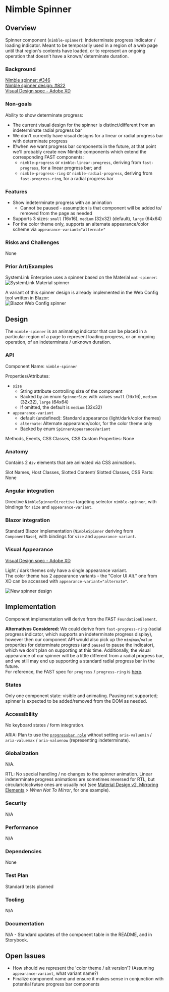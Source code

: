 # Nimble Spinner

## Overview

Spinner component (`nimble-spinner`): Indeterminate progress indicator / loading indicator. Meant to be temporarily used in a region of a web page until that region's contents have loaded, or to represent an ongoing operation that doesn't have a known/ determinate duration.

### Background

[Nimble spinner: #346](https://github.com/ni/nimble/issues/346)  
[Nimble spinner design: #822](https://github.com/ni/nimble/issues/822)  
[Visual Design spec - Adobe XD](https://xd.adobe.com/view/33ffad4a-eb2c-4241-b8c5-ebfff1faf6f6-66ac/screen/dece308f-79e7-48ec-ab41-011f3376b49b/)

### Non-goals

Ability to show determinate progress:

-   The current visual design for the spinner is distinct/different from an indeterminate radial progress bar
-   We don't currently have visual designs for a linear or radial progress bar with determinate progress
-   If/when we want progress bar components in the future, at that point we'll probably create new Nimble components which extend the corresponding FAST components:
    -   `nimble-progress` or `nimble-linear-progress`, deriving from `fast-progress`, for a linear progress bar; and
    -   `nimble-progress-ring` or `nimble-radial-progress`, deriving from `fast-progress-ring`, for a radial progress bar

### Features

-   Show indeterminate progress with an animation
    -   Cannot be paused - assumption is that component will be added to/ removed from the page as needed
-   Supports 3 sizes: `small` (16x16), `medium` (32x32) (default), `large` (64x64)
-   For the color theme only, supports an alternate appearance/color scheme via `appearance-variant="alternate"`

### Risks and Challenges

None

### Prior Art/Examples

SystemLink Enterprise uses a spinner based on the Material `mat-spinner`:  
![SystemLink Material spinner](SlMatSpinner.gif)

A variant of this spinner design is already implemented in the Web Config tool written in Blazor:  
![Blazor Web Config spinner](BlazorWebConfigSpinner.gif)

## Design

The `nimble-spinner` is an animating indicator that can be placed in a particular region of a page to represent loading progress, or an ongoing operation, of an indeterminate / unknown duration.

### API

Component Name: `nimble-spinner`

Properties/Attributes:

-   `size`
    -   String attribute controlling size of the component
    -   Backed by an enum `SpinnerSize` with values `small` (16x16), `medium` (32x32), `large` (64x64)
    -   If omitted, the default is `medium` (32x32)
-   `appearance-variant`
    -   default (undefined): Standard appearance (light/dark/color themes)
    -   `alternate`: Alternate appearance/color, for the color theme only
    -   Backed by enum `SpinnerAppearanceVariant`

Methods, Events, CSS Classes, CSS Custom Properties: None

### Anatomy

Contains 2 `div` elements that are animated via CSS animations.

Slot Names, Host Classes, Slotted Content/ Slotted Classes, CSS Parts: None

### Angular integration

Directive `NimbleSpinnerDirective` targeting selector `nimble-spinner`, with bindings for `size` and `appearance-variant`.

### Blazor integration

Standard Blazor implementation (`NimbleSpinner` deriving from `ComponentBase`), with bindings for `size` and `appearance-variant`.

### Visual Appearance

[Visual Design spec - Adobe XD](https://xd.adobe.com/view/33ffad4a-eb2c-4241-b8c5-ebfff1faf6f6-66ac/screen/dece308f-79e7-48ec-ab41-011f3376b49b/)

Light / dark themes only have a single appearance variant.  
The color theme has 2 appearance variants - the "Color UI Alt." one from XD can be accessed with `appearance-variant="alternate"`.

![New spinner design](NewSpinnerDesign.gif)

## Implementation

Component implementation will derive from the FAST `FoundationElement`.

**Alternatives Considered:** We could derive from `fast-progress-ring` (radial progress indicator, which supports an indeterminate progress display), however then our component API would also pick up the `min`/`max`/`value` properties for determinate progress (and `paused` to pause the indicator), which we don't plan on supporting at this time. Additionally, the visual appearance of our spinner will be a little different from a radial progress bar, and we still may end up supporting a standard radial progress bar in the future.  
For reference, the FAST spec for `progress` / `progress-ring` is [here](https://github.com/microsoft/fast/blob/802443ffb2b19a078f9b48f62e6d1a35e3276fb5/packages/web-components/fast-foundation/src/progress/README.md).

### States

Only one component state: visible and animating. Pausing not supported; spinner is expected to be added/removed from the DOM as needed.

### Accessibility

No keyboard states / form integration.

ARIA: Plan to use the [`progressbar role`](https://developer.mozilla.org/en-US/docs/Web/Accessibility/ARIA/Roles/progressbar_role) without setting `aria-valuemin` / `aria-valuemax` / `aria-valuenow` (representing indeterminate).

### Globalization

N/A.

RTL: No special handling / no changes to the spinner animation. Linear indeterminate progress animations are sometimes reversed for RTL, but circular/clockwise ones are usually not (see [Material Design v2, Mirroring Elements](https://m2.material.io/design/usability/bidirectionality.html#mirroring-elements) > _When Not To Mirror_, for one example).

### Security

N/A

### Performance

N/A

### Dependencies

None

### Test Plan

Standard tests planned

### Tooling

N/A

### Documentation

N/A - Standard updates of the component table in the README, and in Storybook.

## Open Issues

-   How should we represent the 'color theme / alt version'? (Assuming `appearance-variant`, what variant name?)
-   Finalize component name and ensure it makes sense in conjunction with potential future progress bar components
